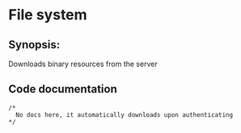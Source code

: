 # File system
## Synopsis:
Downloads binary resources from the server
## Code documentation
```gml
/*
  No docs here, it automatically downloads upon authenticating
*/
```